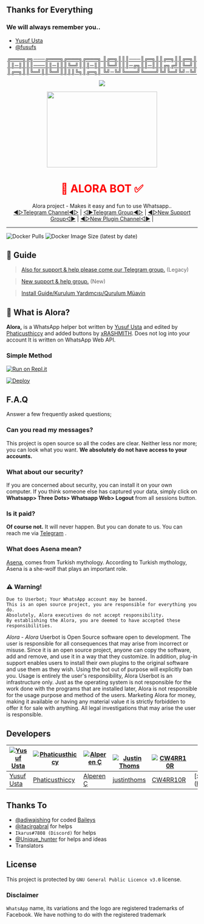 ## Thanks for Everything 
### We will always remember you..

- [Yusuf Usta](https://github.com/yusufusta)
- [@fusufs](https://t.me/fusufs)

<p align="center">
  <a href="https://github.com/xRASHMITH/YrBot/">
╔═══╗╔╗───╔═══╗╔═══╗╔═══╗
║╔═╗║║║───║╔═╗║║╔═╗║║╔═╗║
║║─║║║║───║║─║║║╚═╝║║║─║║
║╚═╝║║║─╔╗║║─║║║╔╗╔╝║╚═╝║
║╔═╗║║╚═╝║║╚═╝║║║║╚╗║╔═╗║
╚╝─╚╝╚═══╝╚═══╝╚╝╚═╝╚╝─╚╝
</p>

<p align="center">
  <a href="httsp://github.com/phaticusthiccy/WhatsAsenaDuplicated">
    <img src="https://img.shields.io/github/repo-size/phaticusthiccy/WhatsAsenaDuplicated?color=purple&label=Repo%20Size&style=plastic">

  </a>

<div align="center">
  <img src="https://i.ibb.co/xY47y3L/20211210-075024.jpg" width="290" height="200">
  <h1><font color='red'>👸 ALORA BOT ✅</font></h1>
</div>
<p align="center">
   Alora project - Makes it easy and fun to use Whatsapp..
    <br>
        <a href="https://t.me/AloraBotNews">◀▷Telegram Channel◀▷</a> |
        <a href="https://t.me/AloraBotSupport">◁▶Telegram Group◀▷</a> |
        <a href="https://t.me/AloraBotSupport">◀▷New Support Group◁▶</a> |
        <a href="https://t.me/unofficialplugin">◀▷New Plugin Channel◁▶</a> |
    <br>
</p>

----
![Docker Pulls](https://img.shields.io/docker/pulls/fusuf/whatsasena?style=flat-square) ![Docker Image Size (latest by date)](https://img.shields.io/docker/image-size/fusuf/whatsasena?style=flat-square)

## 📢 Guide
> [Also for support & help please come our Telegram group.](https://t.me/AsenaSupport) (Legacy)

> [New support & help group.](https://t.me/asenaremaster) (New)

> [Install Guide/Kurulum Yardımcısı/Qurulum Müavin](https://github.com/phaticusthiccy/WhatsAsenaDuplicated/wiki)

## 🔎 What is Alora?
**Alora,** is a WhatsApp helper bot written by [Yusuf Usta](https://github.com/Quiec) and edited by [Phaticusthiccy](https://github.com/phaticusthiccy) and added buttons by [xRASHMITH](https://github.com/xRASHMITH). Does not log into your account It is written on WhatsApp Web API.

### Simple Method

[![Run on Repl.it](https://repl.it/badge/github/phaticusthiccy/WhatsAsenaDuplicated)](https://repl.it/@phaticusthiccy/WhatsAsena-QR)

[![Deploy](https://www.herokucdn.com/deploy/button.svg)](https://heroku.com/deploy?template=https://github.com/xRASHMITH/YrBot)


##

## F.A.Q
Answer a few frequently asked questions;
### Can you read my messages?
This project is open source so all the codes are clear. Neither less nor more; you can look what you want. **We absolutely do not have access to your accounts.**

### What about our security?
If you are concerned about security, you can install it on your own computer. If you think someone else has captured your data, simply click on **Whatsapp> Three Dots> Whatsapp Web> Logout** from all sessions button.

### Is it paid?
**Of course not.** It will never happen. But you can donate to us. You can reach me via [Telegram](https://t.me/fusuf) .

### What does Asena mean?
[Asena](https://tr.wikipedia.org/wiki/Asena), comes from Turkish mythology. According to Turkish mythology, Asena is a she-wolf that plays an important role.

##

### ⚠️ Warning! 
```
Due to Userbot; Your WhatsApp account may be banned.
This is an open source project, you are responsible for everything you do. 
Absolutely, Alora executives do not accept responsibility.
By establishing the Alora, you are deemed to have accepted these responsibilities.
```

   <p>
<i>Alora</i> - <i>Alora</i> Userbot is Open Source software open to development. 
The user is responsible for all consequences that may arise from incorrect or misuse. 
Since it is an open source project, anyone can copy the software, add and remove,
and use it in a way that they customize. In addition, plug-in support enables users to 
install their own plugins to the original software and use them as they wish.
Using the bot out of purpose will explicitly ban you.
Usage is entirely the user's responsibility, Alora Userbot is an 
infrastructure only. Just as the operating system is not responsible 
for the work done with the programs that are installed later, Alora 
is not responsible for the usage purpose and method of the users.
Marketing Alora for money, making it available or having any material value
ıt is strictly forbidden to offer it for sale with anything. All legal investigations that may arise
the user is responsible.
</p>





## Developers

[![Yusuf Usta](https://github.com/yusufusta.png?size=100)](https://www.fusuf.codes) | [![Phaticusthiccy](https://github.com/phaticusthiccy.png?size=100)](https://github.com/phaticusthiccy) | [![Alperen Ç](https://github.com/xacnio.png?size=100)](https://github.com/xacnio) | [![Justin Thoms](https://github.com/justinthoms.png?size=100)](https://github.com/justinthoms) | [![CW4RR10R](https://github.com/CW4RR10R.png?size=100)](https://github.com/CW4RR10R) | [![xRASHMITH](https://github.com/xRASHMITH.png?size=100)](https://www.github.com/xRASHMITH)
----|----|----|----|----|----
[Yusuf Usta](https://t.me/fusufs) | [Phaticusthiccy](https://github.com/phaticusthiccy) | [Alperen Ç](https://t.me/xacnio) | [justinthoms](https://t.me/Mr_justinthomas) | [CW4RR10R](https://github.com/CW4RR10R) | [xRASHMITH] (https://github.com/xRASHMITH)

## Thanks To
- [@adiwajshing](https://github.com/adiwajshing) for coded [Baileys](https://github.com/adiwajshing/Baileys) 
- [@itacirgabral](https://github.com/itacirgabral) for helps
- `Ikarus#7808 (Discord)` for helps
- [@Unique_hunter](https://t.me/Unique_hunter) for helps and ideas
- Translators

## License
This project is protected by `GNU General Public Licence v3.0` license.

### Disclaimer
`WhatsApp` name, its variations and the logo are registered trademarks of Facebook. We have nothing to do with the registered trademark
